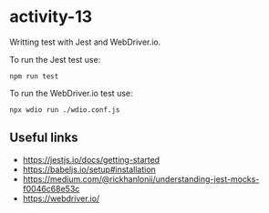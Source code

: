 # activity-13

Writting test with Jest and WebDriver.io.

To run the Jest test use:

`npm run test`

To run the WebDriver.io test use:

`npx wdio run ./wdio.conf.js`

## Useful links

- https://jestjs.io/docs/getting-started
- https://babeljs.io/setup#installation
- https://medium.com/@rickhanlonii/understanding-jest-mocks-f0046c68e53c
- https://webdriver.io/
